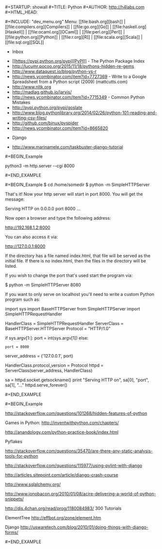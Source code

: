 #+STARTUP: showall
#+TITLE: Python
#+AUTHOR: http://h4labs.com
#+HTML_HEAD: <link rel="stylesheet" type="text/css" href="/resources/css/myorg.css" />

#+INCLUDE: "dev_menu.org"
Menu: [[file:bash.org][bash]] | [[file:compilers.org][Compilers]] | [[file:go.org][Go]] | [[file:haskell.org][Haskell]] | [[file:ocaml.org][OCaml]] | [[file:perl.org][Perl]] | [[file:python.org][Python]] | [[file:r.org][R]] | [[file:scala.org][Scala]] | [[file:sql.org][SQL]] 

* Inbox

+ [[https://pypi.python.org/pypi][PyPI]] - The Python Package Index
+ http://lucumr.pocoo.org/2015/11/18/pythons-hidden-re-gems
+ http://www.dataquest.io/blog/python-vs-r
+ http://news.ycombinator.com/item?id=7727369 - Write to a Google Spreadsheet from a Python script (2009) (mattcutts.com)
+ http://www.nltk.org
+ http://madlag.github.io/jarvis/
+ http://news.ycombinator.com/item?id=7715349 - Common Python Mistakes 
+ http://pypi.python.org/pypi/goslate
+ http://www.blog.pythonlibrary.org/2014/02/26/python-101-reading-and-writing-csv-files/
+ http://github.com/binux/pyspider
+ http://news.ycombinator.com/item?id=8665820

* Django
+ http://www.marinamele.com/taskbuster-django-tutorial


#+BEGIN_Example

python3 -m http.server --cgi 8000

#+END_EXAMPLE

#+BEGIN_Example
$ cd /home/somedir
$ python -m SimpleHTTPServer

That's it! Now your http server will start in port 8000. You will get the message:

Serving HTTP on 0.0.0.0 port 8000 ...

Now open a browser and type the following address:

http://192.168.1.2:8000

You can also access it via:

http://127.0.0.1:8000

If the directory has a file named index.html, that file will be served as the initial file. If there is no index.html, then the files in the directory will be listed.

If you wish to change the port that's used start the program via:

$ python -m SimpleHTTPServer 8080

If you want to only serve on localhost you'll need to write a custom Python program such as:

import sys
import BaseHTTPServer
from SimpleHTTPServer import SimpleHTTPRequestHandler

HandlerClass = SimpleHTTPRequestHandler
ServerClass  = BaseHTTPServer.HTTPServer
Protocol    = "HTTP/1.0"

if sys.argv[1:]:
    port = int(sys.argv[1])
else:

    port = 8000
server_address = ('127.0.0.1', port)

HandlerClass.protocol_version = Protocol
httpd = ServerClass(server_address, HandlerClass)

sa = httpd.socket.getsockname()
print "Serving HTTP on", sa[0], "port", sa[1], "..."
httpd.serve_forever()

#+END_EXAMPLE

#+BEGIN_Example

http://stackoverflow.com/questions/101268/hidden-features-of-python

Games in Python: http://inventwithpython.com/chapters/

http://anandology.com/python-practice-book/index.html

Pyflakes

http://stackoverflow.com/questions/35470/are-there-any-static-analysis-tools-for-python

http://stackoverflow.com/questions/115977/using-pylint-with-django

http://articles.sitepoint.com/article/django-crash-course

http://www.sqlalchemy.org/

http://www.jonobacon.org/2010/01/08/acire-delivering-a-world-of-python-snippets/

http://dis.4chan.org/read/prog/1180084983/
300 Tutorials

ElementTree
http://effbot.org/zone/element.htm

Django
http://uswaretech.com/blog/2010/01/doing-things-with-django-forms/

#+END_EXAMPLE
